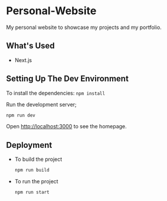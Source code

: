 # Personal-Website

My personal website to showcase my projects and my portfolio.

## What's Used

- Next.js

## Setting Up The Dev Environment

To install the dependencies: `npm install`

Run the development server;

```bash
npm run dev
```

Open [http://localhost:3000](http://localhost:3000) to see the homepage.

## Deployment

- To build the project
  ```bash
  npm run build
  ```

- To run the project
  ```bash
  npm run start
  ```
